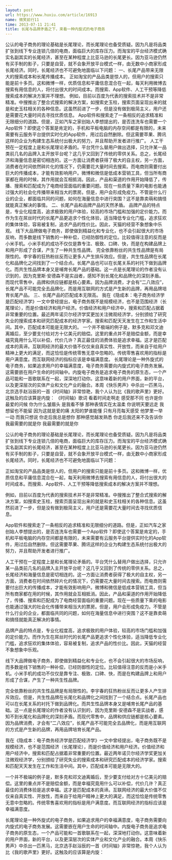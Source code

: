 ```yaml
---
layout: post
url: https://www.huxiu.com/article/16913
name: 微笑前行11
time: 2013-07-11 21:41
title: 长尾与品牌矛盾之下，来看一种内旋式的电子商务
---
```

公认的电子商务的理论基础是长尾理论，而长尾理论也备受质疑。因为凡是将品类扩张到线下专业连锁几倍的电商，面临巨大的库存压力。而淘宝的平台经济模式确实名副其实的长尾经济，甚至在某种程度上比亚马逊的长尾更长。因为亚马逊仍然有买手制的影子，只要是自营，就不会象开放平台模式一样，由无数中小商家形成长尾经济。同时，长尾经济也不可避免地面临以下问题： 一、长尾产品带来无限大的搜索成本和长尾传播成本。 正如淘宝的产品品类是惊人的，但用户的搜索只能是前十多页。这和微博一样，优质信息和平庸信息混合在一起，每天利用微博去搜索有用信息的人，将付出很大的时间成本。而搜索、App软件、人工干预等降低搜索成本的解决方案并不理想。 例如，目前以百度为代表的搜索技术并不是非常精准。中搜推出了整合式搜索的解决方案，如搜索史玉柱，搜索页面呈现出来的就是和史玉柱相关的各种信息。这虽然前进了一步，但是没有做到极简主义，用户还是需要花大量时间去寻找优质信息。 App软件和搜索走了一条相反的追求精准和无限细分的道路。但是，正如汽车之家创始人李想提出的，是否连洗车也需要一个App软件？即使这个答案是肯定的，手机和平板电脑的内存空间都是有限的，未来需要有云服务平台提供实时化的App软件，用过后自然删除。但这需要苹果、腾讯这样的企业为构建生态系统付出极大的努力，并且帮助开发者进行推广。 人工干预在一定程度上是和长尾理论矛盾的。平台凭什么替用户做出选择，只允许某一品类前几名的品牌入主开放平台呢？这几乎又回到了传统的零供关系。总之，长尾经济和海量信息是密切相连的。这一方面让消费者获得了极大的自主权，另一方面，消费者在时间依然碎片化的情况下，仍需要花大量时间去搜索。而电商则需要付出巨大的传播成本，才能有效影响用户。微博和微信是低成本营销工具，但当所有商家都在用的时候，其作用就会互相抵消。因此，产品和渠道的作用开始降低了，传播、搜索和匹配成为了电商经营面临的重要问题。现在一些质量下乘的电影也能通过强大的社会化传播带来相当大的票房。但是，用户会形成免疫力。不管是什么行业的企业，都面临共同的问题，如何在海量信息中进行突围？这不是靠卖萌和搞怪就能真正解决的事情。 二、长尾产品和品牌产品的天然矛盾。 品牌产品的特点是，专业化程度高，追求极致的用户体验，较高的市场门槛和加强的定价能力。而作为生在屌丝时代的长尾产品更追求个性化体验，适当降低专业化门槛，追求狂欢的集体体验，容易被复制，追求产品的性价比。因此，天猫的经营不象想象中乐观。 线下大品牌做电子商务，即使做到精益化和专业化，也不会引起很大的市场反响，而多数是线下销售的一种补偿，已经防御性的定位。比较值得注意的反而是小米手机。小米手机的成功不仅仅是靠专注、极致、口碑、快，而是在构建品牌上和用户形成了合谋，产生了一种共生性品牌。 完全依靠粉丝的共生性品牌是有局限性的。李宇春的狂热粉丝反而让更多人产生排斥效应。但是，共生性品牌在长尾化和品牌化之间找到了一个结合点。长尾产品也可以在长尾关系的衬托下做到品牌化。而共生性品牌本身又是哺育长尾产品的基础。这一点是长尾理论的作者没有认识到的，因为克里斯·安德森不是实战者，感知不到长尾化和品牌化的深刻矛盾。而现代零售中，品牌和供应链都是核心要素。因为品牌消费，才会有“二八效应”，长尾产品不可能完全去品牌化，而是用互联网的方式是产生新的品牌，再用品牌培育长尾产品。 三、长尾产品的匹配成本无限高。 我在《隐成本：电子商务经济学是匹配经济学》一文中曾经提出，电子商务既不是规模经济，也不是范围经济（长尾理论），而是价值经济和用户经济。价值经济和用户经济中，搜索和匹配占据着非常重要的位置。最近两年诺贝尔经济学奖更加关注微观经济学，分别颁给了研究失业的搜索成本和研究匹配成本的经济学家。搜索和匹配天天发生在工作和生活中间。其中，匹配成本可能是无限大的。 一个并不极端的例子是，默多克和邓文迪离婚后，至少要支付给对方十亿美元的赔偿。这里的重点并不是赔偿金额，而是幸福究竟用什么可以补偿，代价几许？真正最佳的消费体验是追求幸福。这才是匹配成本的真谛。互联网经济的最大价值不仅仅来自真实性、开放性，而来自于给用户精神上更大的满足，而这恰恰是传统零售无意中忽略的。传统零售喜欢用的指标是用户满意度。而互联网经济的指标应该是幸福满意度。 长尾理论是一种外旋式的电子商务，如果追求用户的幸福满意度，电子商务需要向内旋式的电子商务发展。这需要嵌在用户生命的时间轴中。内旋电子商务是追求电子商务的原生态，一个产品可能和一首歌联系在一起，深深地打动你。这意味着新的用户界面，新的平台，以及更深层次的实体产业和文化产业的融合。本周《快乐男声》中杀出一匹黑马，北京选手赵浴辰的一首《时间轴》非常惊艳，我个人认为比《我的歌声里》更好。这触及的应该算是内旋： 《时间轴》歌词 看着时间走啊走 感受那不同 也许是你最爱的问候 你为什么皱眉头 是我看不够 那种表情实在太温柔 你说明天要远走 我想留也不能留 因为这就是爱的痛 太阳的梦谁能懂 只有月亮每天感受 他梦里一举一动 而我只想说 你走后我总是想你 那种感觉越发熟悉 你走后我还来不及告诉你 我最需要的就是你 我最需要的就是你

公认的电子商务的理论基础是长尾理论，而长尾理论也备受质疑。因为凡是将品类扩张到线下专业连锁几倍的电商，面临巨大的库存压力。而淘宝的平台经济模式确实名副其实的长尾经济，甚至在某种程度上比亚马逊的长尾更长。因为亚马逊仍然有买手制的影子，只要是自营，就不会象开放平台模式一样，由无数中小商家形成长尾经济。同时，长尾经济也不可避免地面临以下问题：

正如淘宝的产品品类是惊人的，但用户的搜索只能是前十多页。这和微博一样，优质信息和平庸信息混合在一起，每天利用微博去搜索有用信息的人，将付出很大的时间成本。而搜索、App软件、人工干预等降低搜索成本的解决方案并不理想。

例如，目前以百度为代表的搜索技术并不是非常精准。中搜推出了整合式搜索的解决方案，如搜索史玉柱，搜索页面呈现出来的就是和史玉柱相关的各种信息。这虽然前进了一步，但是没有做到极简主义，用户还是需要花大量时间去寻找优质信息。

App软件和搜索走了一条相反的追求精准和无限细分的道路。但是，正如汽车之家创始人李想提出的，是否连洗车也需要一个App软件？即使这个答案是肯定的，手机和平板电脑的内存空间都是有限的，未来需要有云服务平台提供实时化的App软件，用过后自然删除。但这需要苹果、腾讯这样的企业为构建生态系统付出极大的努力，并且帮助开发者进行推广。

人工干预在一定程度上是和长尾理论矛盾的。平台凭什么替用户做出选择，只允许某一品类前几名的品牌入主开放平台呢？这几乎又回到了传统的零供关系。总之，长尾经济和海量信息是密切相连的。这一方面让消费者获得了极大的自主权，另一方面，消费者在时间依然碎片化的情况下，仍需要花大量时间去搜索。而电商则需要付出巨大的传播成本，才能有效影响用户。微博和微信是低成本营销工具，但当所有商家都在用的时候，其作用就会互相抵消。因此，产品和渠道的作用开始降低了，传播、搜索和匹配成为了电商经营面临的重要问题。现在一些质量下乘的电影也能通过强大的社会化传播带来相当大的票房。但是，用户会形成免疫力。不管是什么行业的企业，都面临共同的问题，如何在海量信息中进行突围？这不是靠卖萌和搞怪就能真正解决的事情。

品牌产品的特点是，专业化程度高，追求极致的用户体验，较高的市场门槛和加强的定价能力。而作为生在屌丝时代的长尾产品更追求个性化体验，适当降低专业化门槛，追求狂欢的集体体验，容易被复制，追求产品的性价比。因此，天猫的经营不象想象中乐观。

线下大品牌做电子商务，即使做到精益化和专业化，也不会引起很大的市场反响，而多数是线下销售的一种补偿，已经防御性的定位。比较值得注意的反而是小米手机。小米手机的成功不仅仅是靠专注、极致、口碑、快，而是在构建品牌上和用户形成了合谋，产生了一种共生性品牌。

完全依靠粉丝的共生性品牌是有局限性的。李宇春的狂热粉丝反而让更多人产生排斥效应。但是，共生性品牌在长尾化和品牌化之间找到了一个结合点。长尾产品也可以在长尾关系的衬托下做到品牌化。而共生性品牌本身又是哺育长尾产品的基础。这一点是长尾理论的作者没有认识到的，因为克里斯·安德森不是实战者，感知不到长尾化和品牌化的深刻矛盾。而现代零售中，品牌和供应链都是核心要素。因为品牌消费，才会有“二八效应”，长尾产品不可能完全去品牌化，而是用互联网的方式是产生新的品牌，再用品牌培育长尾产品。

我在《隐成本：电子商务经济学是匹配经济学》一文中曾经提出，电子商务既不是规模经济，也不是范围经济（长尾理论），而是价值经济和用户经济。价值经济和用户经济中，搜索和匹配占据着非常重要的位置。最近两年诺贝尔经济学奖更加关注微观经济学，分别颁给了研究失业的搜索成本和研究匹配成本的经济学家。搜索和匹配天天发生在工作和生活中间。其中，匹配成本可能是无限大的。

一个并不极端的例子是，默多克和邓文迪离婚后，至少要支付给对方十亿美元的赔偿。这里的重点并不是赔偿金额，而是幸福究竟用什么可以补偿，代价几许？真正最佳的消费体验是追求幸福。这才是匹配成本的真谛。互联网经济的最大价值不仅仅来自真实性、开放性，而来自于给用户精神上更大的满足，而这恰恰是传统零售无意中忽略的。传统零售喜欢用的指标是用户满意度。而互联网经济的指标应该是幸福满意度。

长尾理论是一种外旋式的电子商务，如果追求用户的幸福满意度，电子商务需要向内旋式的电子商务发展。这需要嵌在用户生命的时间轴中。内旋电子商务是追求电子商务的原生态，一个产品可能和一首歌联系在一起，深深地打动你。这意味着新的用户界面，新的平台，以及更深层次的实体产业和文化产业的融合。本周《快乐男声》中杀出一匹黑马，北京选手赵浴辰的一首《时间轴》非常惊艳，我个人认为比《我的歌声里》更好。这触及的应该算是内旋：

